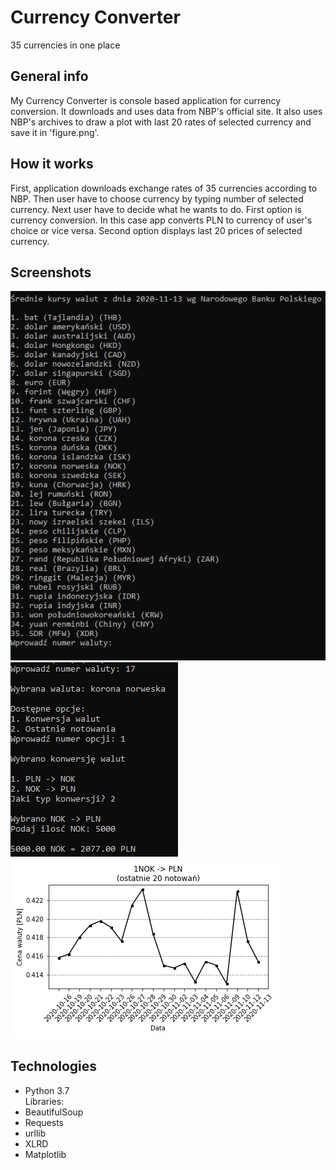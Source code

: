 # Currency Converter
35 currencies in one place

## General info
My Currency Converter is console based application for currency conversion. It downloads and uses data from NBP's official site.
It also uses NBP's archives to draw a plot with last 20 rates of selected currency and save it in 'figure.png'.

## How it works
First, application downloads exchange rates of 35 currencies according to NBP. Then user have to choose currency by typing number of selected currency.
Next user have to decide what he wants to do. First option is currency conversion. In this case app converts PLN to currency of user's choice or vice versa.
Second option displays last 20 prices of selected currency.  

## Screenshots
![Example screenshot](./img/screenshot1.png)\
![Example screenshot](./img/screenshot2.PNG)\
![Example screenshot](./img/screenshot3.png)

## Technologies
* Python 3.7\
Libraries:
* BeautifulSoup
* Requests
* urllib
* XLRD
* Matplotlib
